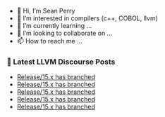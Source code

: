 - 👋 Hi, I’m Sean Perry
- 👀 I’m interested in compilers (c++, COBOL, llvm)
- 🌱 I’m currently learning ...
- 💞️ I’m looking to collaborate on ...
- 📫 How to reach me ...

<!---
s66perry/s66perry is a ✨ special ✨ repository because its `README.md` (this file) appears on your GitHub profile.
You can click the Preview link to take a look at your changes.
--->
### 📕 Latest LLVM Discourse Posts

<!-- DISCOURSE-LLVM:START -->
- [Release/15.x has branched](https://discourse.llvm.org/t/release-15-x-has-branched/64095#post_11)
- [Release/15.x has branched](https://discourse.llvm.org/t/release-15-x-has-branched/64095#post_10)
- [Release/15.x has branched](https://discourse.llvm.org/t/release-15-x-has-branched/64095#post_9)
- [Release/15.x has branched](https://discourse.llvm.org/t/release-15-x-has-branched/64095#post_8)
- [Release/15.x has branched](https://discourse.llvm.org/t/release-15-x-has-branched/64095#post_7)
<!-- DISCOURSE-LLVM:END -->
